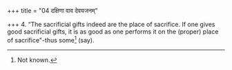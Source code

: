 +++
title = "04 दक्षिणा वाव देवयजनम्"

+++
4. “The sacrificial gifts indeed are the place of sacrifice. If one gives good sacrificial gifts, it is as good as one performs it on the (proper) place of sacrifice"-thus some[^1] (say).  


[^1]: Not known. 

